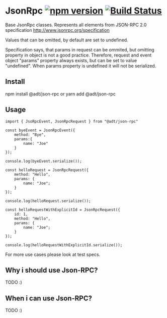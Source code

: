 # JsonRpc [![npm version](https://badge.fury.io/js/%40adt%2Fjson-rpc.svg)](https://badge.fury.io/js/%40adt%2Fjson-rpc) [![Build Status](https://travis-ci.org/AwesomeDevTeam/js-JsonRpc.svg?branch=master)](https://travis-ci.org/AwesomeDevTeam/js-JsonRpc)

Base JsonRpc classes.
Represents all elements from JSON-RPC 2.0 specification http://www.jsonrpc.org/specification

Values that can be omitted, by default are set to undefined.

Specification says, that params in request can be ommited, but omitting property in object is not a good practice.
Therefore, request and event object "params" property always exists, but can be set to value "undefined".
When params property is undefined it will not be serialized.

## Install

npm install @adt/json-rpc
or
yarn add @adt/json-rpc

## Usage
```javascrtipt
import { JsoRpcEvent, JsonRpcRequest } from "@adt/json-rpc"

const byeEvent = JsonRpcEvent({
    method: "Bye",
    params:{
        name: "Joe"
    }
});

console.log(byeEvent.serialize());

const helloRequest = JsonRpcRequest({
    method: "Hello",
    params: {
        name: "Joe";
    }
});

console.log(helloRequest.serialize());

const helloRequestWithExplicitId = JsonRpcRequest({
    id: 1,
    method: "Hello",
    params: {
        name: "Joe";
    }
});

console.log(helloRequestWithExplicitId.serialize());

```

For more use cases please look at test specs.

## Why i should use Json-RPC?
TODO :)

## When i can use Json-RPC?
TODO :)
